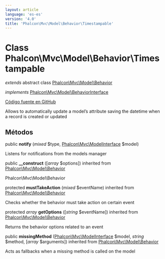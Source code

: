 ```yaml
---
layout: article
language: 'es-es'
version: '4.0'
title: 'Phalcon\Mvc\Model\Behavior\Timestampable'
---
```


# Class **Phalcon\Mvc\Model\Behavior\Timestampable**

*extends* abstract class [Phalcon\Mvc\Model\Behavior](api/Phalcon_Mvc_Model_Behavior)

*implements* [Phalcon\Mvc\Model\BehaviorInterface](api/Phalcon_Mvc_Model_BehaviorInterface)

<a href="https://github.com/phalcon/cphalcon/tree/v4.0.0/phalcon/mvc/model/behavior/timestampable.zep" class="btn btn-default btn-sm">Código fuente en GitHub</a>

Allows to automatically update a model’s attribute saving the datetime when a record is created or updated

## Métodos

public **notify** (*mixed* $type, [Phalcon\Mvc\ModelInterface](api/Phalcon_Mvc_ModelInterface) $model)

Listens for notifications from the models manager

public **__construct** ([*array* $options]) inherited from [Phalcon\Mvc\Model\Behavior](api/Phalcon_Mvc_Model_Behavior)

Phalcon\Mvc\Model\Behavior

protected **mustTakeAction** (*mixed* $eventName) inherited from [Phalcon\Mvc\Model\Behavior](api/Phalcon_Mvc_Model_Behavior)

Checks whether the behavior must take action on certain event

protected *array* **getOptions** ([*string* $eventName]) inherited from [Phalcon\Mvc\Model\Behavior](api/Phalcon_Mvc_Model_Behavior)

Returns the behavior options related to an event

public **missingMethod** ([Phalcon\Mvc\ModelInterface](api/Phalcon_Mvc_ModelInterface) $model, *string* $method, [*array* $arguments]) inherited from [Phalcon\Mvc\Model\Behavior](api/Phalcon_Mvc_Model_Behavior)

Acts as fallbacks when a missing method is called on the model